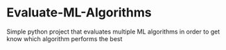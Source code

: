 # Evaluate-ML-Algorithms
Simple python project that evaluates multiple ML algorithms in order to get know which algorithm performs the best
